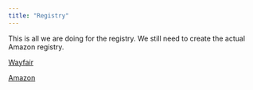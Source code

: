 ```yaml
---
title: "Registry"
---
```

This is all we are doing for the registry. We still need to create the actual Amazon registry. 

[Wayfair](https://www.wayfair.com/registry/wedding/morganandkarl)

[Amazon](https://www.amazon.com/)